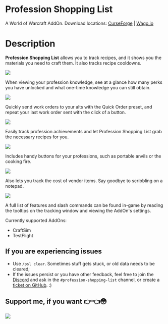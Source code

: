 # Profession Shopping List
A World of Warcraft AddOn. Download locations: [CurseForge](https://www.curseforge.com/wow/addons/profession-shopping-list) | [Wago.io](https://addons.wago.io/addons/psl)

# Description
**Profession Shopping List** allows you to track recipes, and it shows you the materials you need to craft them. It also tracks recipe cooldowns.

![](https://media.forgecdn.net/attachments/description/498475/description_2221bf7d-a25f-455c-be98-a583840ca8eb.png)

When viewing your profession knowledge, see at a glance how many perks you have unlocked and what one-time knowledge you can still obtain.

![](https://media.forgecdn.net/attachments/description/498475/description_6a09055d-0fba-4a28-9f6a-5101b38c8d9d.png)

Quickly send work orders to your alts with the Quick Order preset, and repeat your last work order sent with the click of a button.

![](https://media.forgecdn.net/attachments/description/498475/description_63b8d23a-a163-4674-a515-57d060a53c71.png)

Easily track profession achievements and let Profession Shopping List grab the necessary recipes for you.

![](https://media.forgecdn.net/attachments/description/498475/description_5e7b3f4d-5d1f-4cf8-afa7-a0d49ae8ba3d.png)

Includes handy buttons for your professions, such as portable anvils or the cooking fire.

![](https://media.forgecdn.net/attachments/description/498475/description_6ad0619e-e7b5-4572-a793-ccacd3e462ee.png)

Also lets you track the cost of vendor items. Say goodbye to scribbling on a notepad.

![](https://media.forgecdn.net/attachments/description/498475/description_98cccb19-e982-44c7-9b27-99ae5906c085.png)

A full list of features and slash commands can be found in-game by reading the tooltips on the tracking window and viewing the AddOn's settings.

Currently supported AddOns:
- CraftSim
- TestFlight

## If you are experiencing issues
- Use `/psl clear`. Sometimes stuff gets stuck, or old data needs to be cleared;
- If the issues persist or you have other feedback, feel free to join the [Discord](https://discord.gg/FwWZZ39kPX) and ask in the `#profession-shopping-list` channel, or create a [ticket on GitHub](https://github.com/Slackluster/ProfessionShoppingList/issues). :)

## Support me, if you want 👉👈😳
[![](https://i.imgur.com/qGoTtXm.png)](https://www.buymeacoffee.com/SlacklusterYT)
